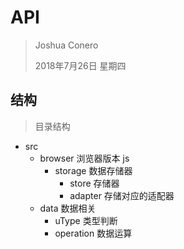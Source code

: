 # API
> Joshua Conero
>
> 2018年7月26日 星期四



## 结构

> 目录结构

- src
  - browser			       浏览器版本 js
    - storage			数据存储器
      - store     		 存储器
      - adapter           存储对应的适配器
  - data                                数据相关
    - uType      		类型判断
    - operation               数据运算